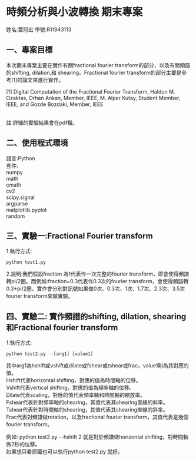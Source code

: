 # 時頻分析與小波轉換 期末專案       
姓名:葉冠宏   學號:R11943113<br />

## 一、專案目標
本次期末專案主要在實作有關fractional fourier transform的部分，以及有關頻譜的shifting, dilation,和 shearing。Fractional fourier transform的部分主要是參考[1]的論文來進行實作。<br />

[1] Digital Computation of the Fractional Fourier Transform, Haldun M. Ozaktas, Orhan Ankan, Member, IEEE, M. Alper Kutay, Student Member, IEEE, and Gozde Bozdaki, Member, IEEE

<br />
註:詳細的實驗結果會在pdf檔。

## 二、使用程式環境
語言:Python<br />
套件:<br />
numpy<br />
math<br />
cmath<br />
cv2<br />
scipy.signal<br />
argparse<br />
matplotlib.pyplot<br />
random<br />

## 三、實驗一:Fractional Fourier transform
1.執行方式:
```
python test1.py
```
2.說明:我們假設fraction 為1代表作一次完整的fourier transform，即會使得頻譜轉pi/2圈。而例如:fraction=0.3代表作0.3次的fourier transform，會使得頻譜轉0.3*pi/2圈。實作會分別對訊號如果做0次、0.3次、1次、1.7次、2.3次、3.5次fourier transform來做實驗。<br />

## 四、實驗二: 實作頻譜的shifting, dilation, shearing和Fractional fourier transform
1.執行方式:
```
python test2.py --[arg1] [value1]
```
其中arg1為hshift或vshift或dilate或fshear或tshear或frac，value1則為其對應的值。<br />
Hshift代表horizontal shifting，對應的值為時間軸的位移。<br />
Vshift代表vertical shifting，對應的值為頻率軸的位移。<br />
Dilate代表scaling，對應的值代表頻率軸和時間軸的縮放率。<br />
Fshear代表針對頻率軸的shearing，其值代表其shearing直線的斜率。<br />
Tshear代表針對時間軸的shearing，其值代表其shearing直線的斜率。<br />
Frac代表對頻譜做rotation，以及fractional fourier transform，其值代表是幾個fourier transform。<br />

例如: python test2.py --hshift 2 就是對於頻譜做horizontal shifting，對時間軸做2秒的位移。<br />
如果想只看原圖也可以執行python test2.py 就好。<br />
